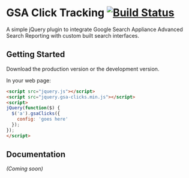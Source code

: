 # GSA Click Tracking [![Build Status](https://travis-ci.org/asmallwebfirm/gsa-clicks.svg)](https://travis-ci.org/asmallwebfirm/gsa-clicks)

A simple jQuery plugin to integrate Google Search Appliance Advanced Search Reporting with custom built search interfaces.

## Getting Started
Download the production version or the development version.

In your web page:

```html
<script src="jquery.js"></script>
<script src="jquery.gsa-clicks.min.js"></script>
<script>
jQuery(function($) {
  $('a').gsaClicks({
    config: 'goes here'
  });
});
</script>
```

## Documentation
_(Coming soon)_
